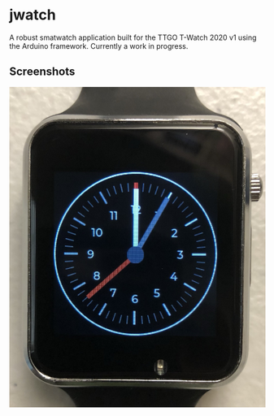 # jwatch
 A robust smatwatch application built for the TTGO T-Watch 2020 v1 using the Arduino framework. Currently a work in progress.

## Screenshots
 ![pic1](pics/IMG_2500.JPEG)